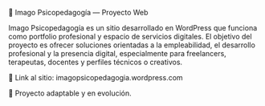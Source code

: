 🧠 Imago Psicopedagogía — Proyecto Web

Imago Psicopedagogía es un sitio desarrollado en WordPress que funciona como portfolio profesional y espacio de servicios digitales. El objetivo del proyecto es ofrecer soluciones orientadas a la empleabilidad, el desarrollo profesional y la presencia digital, especialmente para freelancers, terapeutas, docentes y perfiles técnicos o creativos.

🔗 Link al sitio: imagopsicopedagogia.wordpress.com

📌 Proyecto adaptable y en evolución.
